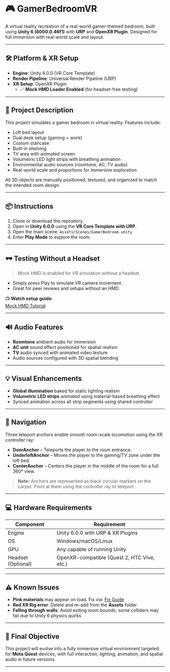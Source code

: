 # 🎮 GamerBedroomVR

A virtual reality recreation of a real-world gamer-themed bedroom, built using **Unity 6 (6000.0.46f1)** with **URP** and **OpenXR Plugin**. Designed for full immersion with real-world scale and layout.

---

## 🛠 Platform & XR Setup

- **Engine**: Unity 6.0.0 (VR Core Template)
- **Render Pipeline**: Universal Render Pipeline (URP)
- **XR Setup**: OpenXR Plugin  
  - ✅ **Mock HMD Loader Enabled** (for headset-free testing)

---

## 🧾 Project Description

This project simulates a gamer bedroom in virtual reality. Features include:

- Loft bed layout  
- Dual desk setup (gaming + work)  
- Custom staircase  
- Built-in shelving  
- TV area with animated screen  
- Volumetric LED light strips with breathing animation  
- Environmental audio sources (roomtone, AC, TV audio)  
- Real-world scale and proportions for immersive exploration  

All 3D objects are manually positioned, textured, and organized to match the intended room design.

---

## 📦 Instructions

1. Clone or download the repository.
2. Open in **Unity 6.0.0** using the **VR Core Template with URP**.
3. Open the main scene: `Assets/Scenes/GamerBedroom.unity`
4. Enter **Play Mode** to explore the room.

---

## 🕶️ Testing Without a Headset

> Mock HMD is enabled for VR simulation without a headset.

- Simply press Play to simulate VR camera movement.
- Great for peer reviews and setups without an HMD.

📺 **Watch setup guide**:  
[Mock HMD Tutorial](https://www.youtube.com/watch?v=MytUA33WhFI)

---

## 🔊 Audio Features

- **Roomtone** ambient audio for immersion  
- **AC unit** sound effect positioned for spatial realism  
- **TV** audio synced with animated video texture  
- Audio sources configured with 3D spatial blending  

---

## 💡 Visual Enhancements

- **Global illumination** baked for static lighting realism  
- **Volumetric LED strips** animated using material-based breathing effect  
- Synced animation across all strip segments using shared controller  

---

## 🧭 Navigation

Three teleport anchors enable smooth room-scale locomotion using the XR controller ray:

- **DoorAnchor** – Teleports the player to the room entrance.
- **UnderloftAnchor** – Moves the player to the gaming/TV zone under the loft bed.
- **CenterAnchor** – Centers the player in the middle of the room for a full 360° view.

> **Note:** Anchors are represented as black circular markers on the carpet. Point at them using the controller ray to teleport.

---

## 💻 Hardware Requirements

| Component          | Requirement                              |
|--------------------|-------------------------------------------|
| Engine             | Unity 6.0.0 with URP & XR Plugins         |
| OS                 | Windows/macOS/Linux                       |
| GPU                | Any capable of running Unity              |
| Headset (Optional) | OpenXR-compatible (Quest 2, HTC Vive, etc.) |

---

## ⚠️ Known Issues

- **Pink materials** may appear on load. Fix via: [Fix Guide](https://youtu.be/8MplcYrkwqU?si=kKJ1MBCx6E6g5hMl)  
- **Red XR Rig error**: Delete and re-add from the **Assets** folder  
- **Falling through walls**: Avoid exiting room bounds; some colliders may fail due to Unity 6 physics quirks  

---

## 🎯 Final Objective

This project will evolve into a fully immersive virtual environment targeted for **Meta Quest** devices, with full interaction, lighting, animation, and spatial audio in future versions.

---
